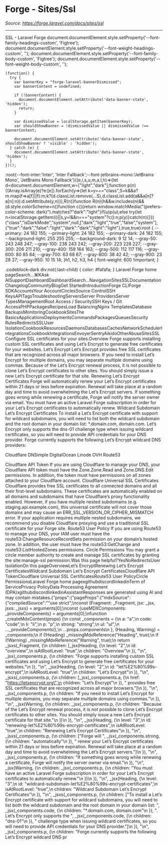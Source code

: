 # Forge - Sites/Ssl

*Source: https://forge.laravel.com/docs/sites/ssl*

---

SSL - Laravel Forge
              document.documentElement.style.setProperty('--font-family-headings-custom', 'Figtree');
              document.documentElement.style.setProperty('--font-weight-headings-custom', '');
              document.documentElement.style.setProperty('--font-family-body-custom', 'Figtree');
              document.documentElement.style.setProperty('--font-weight-body-custom', '');
            
    (function() {
      try {
        var bannerKey = "forge-laravel-bannerDismissed";
        var bannerContent = undefined;
        
        if (!bannerContent) {
          document.documentElement.setAttribute('data-banner-state', 'hidden');
          return;
        }
        
        var dismissedValue = localStorage.getItem(bannerKey);
        var shouldShowBanner = !dismissedValue || dismissedValue !== bannerContent;
        
        document.documentElement.setAttribute('data-banner-state', shouldShowBanner ? 'visible' : 'hidden');
      } catch (e) {
        document.documentElement.setAttribute('data-banner-state', 'hidden');
      }
    })();
  :root{--font-inter:'Inter', 'Inter Fallback';--font-jetbrains-mono:'JetBrains Mono', 'JetBrains Mono Fallback'}((e,i,s,u,m,a,l,h)=>{let d=document.documentElement,w=["light","dark"];function p(n){(Array.isArray(e)?e:[e]).forEach(y=>{let k=y==="class",S=k&&a?m.map(f=>a[f]||f):m;k?(d.classList.remove(...S),d.classList.add(a&&a[n]?a[n]:n)):d.setAttribute(y,n)}),R(n)}function R(n){h&&w.includes(n)&&(d.style.colorScheme=n)}function c(){return window.matchMedia("(prefers-color-scheme: dark)").matches?"dark":"light"}if(u)p(u);else try{let n=localStorage.getItem(i)||s,y=l&&n==="system"?c():n;p(y)}catch(n){}})("class","isDarkMode","system",null,["dark","light","true","false","system"],{"true":"dark","false":"light","dark":"dark","light":"light"},true,true):root {
    --primary: 24 182 155;
    --primary-light: 24 182 155;
    --primary-dark: 24 182 155;
    --background-light: 255 255 255;
    --background-dark: 9 12 14;
    --gray-50: 243 248 247;
    --gray-100: 238 243 242;
    --gray-200: 223 228 227;
    --gray-300: 206 211 210;
    --gray-400: 159 164 163;
    --gray-500: 112 117 116;
    --gray-600: 80 85 84;
    --gray-700: 63 68 67;
    --gray-800: 38 42 42;
    --gray-900: 23 28 27;
    --gray-950: 10 15 14;
  }h1, h2, h3, h4 {
    font-weight: 600 !important;
}

.codeblock-dark div:not(:last-child) {
    color: #fafafa;
}
Laravel Forge home pageSearch...⌘KAsk AISupportDashboardDashboardSearch...NavigationSitesSSLDocumentationChangelogCommunityBlogGet StartedIntroductionForge CLIForge SDKAccountsYour AccountCirclesSource ControlSSH KeysAPITagsTroubleshootingServersServer ProvidersServer TypesManagementRoot Access / SecuritySSH Keys / Git AccessPHPPackagesRecipesLoad BalancingNginx TemplatesDatabase BackupsMonitoringCookbookSitesThe BasicsApplicationsDeploymentsCommandsPackagesQueuesSecurity RulesRedirectsSSLUser IsolationCookbookResourcesDaemonsDatabasesCachesNetworkSchedulerIntegrationsCookbookIntegrationsEnvoyerSentryAikidoOtherAbuseSitesSSLConfigure SSL certificates for your sites.​Overview
Forge supports installing custom SSL certificates and using Let’s Encrypt to generate free certificates for your websites.
​Let’s Encrypt
Let’s Encrypt provides free SSL certificates that are recognized across all major browsers.
If you need to install Let’s Encrypt for multiple domains, you may separate multiple domains using commas.
Because of the Let’s Encrypt renewal process, it is not possible to clone Let’s Encrypt certificates to other sites. You should simply issue a new Let’s Encrypt certificate for that site.
​Renewing Let’s Encrypt Certificates
Forge will automatically renew your Let’s Encrypt certificates within 21 days or less before expiration. Renewal will take place at a random day and time to avoid overwhelming the Let’s Encrypt servers.
If something goes wrong while renewing a certificate, Forge will notify the server owner via email.
You must have an active Laravel Forge subscription in order for your Let’s Encrypt certificates to automatically renew.
​Wildcard Subdomain Let’s Encrypt Certificates
To install a Let’s Encrypt certificate with support for wildcard subdomains, you will need to list both the wildcard subdomain and the root domain in your domain list: *.domain.com, domain.com. Let’s Encrypt only supports the dns-01 challenge type when issuing wildcard certificates, so you will need to provide API credentials for your DNS provider.
Forge currently supports the following Let’s Encrypt wildcard DNS providers:

Cloudflare
DNSimple
DigitalOcean
Linode
OVH
Route53

​Cloudflare API Token
If you are using Cloudflare to manage your DNS, your Cloudflare API token must have the Zone.Zone.Read and Zone.DNS.Edit permissions. In addition, the token must have permissions on all zones attached to your Cloudflare account.
​Cloudflare Universal SSL Certificates
Cloudflare provides free SSL certificates to all connected domains and all their first-level subdomains. These certificates are automatically enabled on all domains and subdomains that have Cloudflare’s proxy functionality enabled. However, if you have multiple nested subdomains (e.g. staging.api.example.com), this universal certificate will not cover those domains and may cause an ERR_SSL_VERSION_OR_CIPHER_MISMATCH error. If your application requires multiple nested subdomains, we recommend you disable Cloudflare proxying and use a traditional SSL certificate for your Forge site.
​Route53 User Policy
If you are using Route53 to manage your DNS, your IAM user must have the route53:ChangeResourceRecordSets permission on your domain’s hosted zone. In addition, the user must have the route53:GetChange and route53:ListHostedZones permissions.
​Circle Permissions
You may grant a circle member authority to create and manage SSL certificates by granting the site:manage-ssl permission.Was this page helpful?YesNoRedirectsUser IsolationOn this pageOverviewLet’s EncryptRenewing Let’s Encrypt CertificatesWildcard Subdomain Let’s Encrypt CertificatesCloudflare API TokenCloudflare Universal SSL CertificatesRoute53 User PolicyCircle PermissionsLaravel Forge home pagexgithubdiscordlinkedinTerm of ServicePrivacy PolicyData Processing Agreement (DPA)xgithubdiscordlinkedinAssistantResponses are generated using AI and may contain mistakes.{"props":{"pageProps":{"mdxSource":{"compiledSource":"\"use strict\";\nconst {Fragment: _Fragment, jsx: _jsx, jsxs: _jsxs} = arguments[0];\nconst {useMDXComponents: _provideComponents} = arguments[0];\nfunction _createMdxContent(props) {\n  const _components = {\n    a: \"a\",\n    code: \"code\",\n    li: \"li\",\n    p: \"p\",\n    strong: \"strong\",\n    ul: \"ul\",\n    ..._provideComponents(),\n    ...props.components\n  }, {Heading, Warning} = _components;\n  if (!Heading) _missingMdxReference(\"Heading\", true);\n  if (!Warning) _missingMdxReference(\"Warning\", true);\n  return _jsxs(_Fragment, {\n    children: [_jsx(Heading, {\n      level: \"2\",\n      id: \"overview\",\n      isAtRootLevel: \"true\",\n      children: \"Overview\"\n    }), \"\\n\", _jsx(_components.p, {\n      children: \"Forge supports installing custom SSL certificates and using Let’s Encrypt to generate free certificates for your websites.\"\n    }), \"\\n\", _jsx(Heading, {\n      level: \"2\",\n      id: \"let%E2%80%99s-encrypt\",\n      isAtRootLevel: \"true\",\n      children: \"Let’s Encrypt\"\n    }), \"\\n\", _jsxs(_components.p, {\n      children: [_jsx(_components.a, {\n        href: \"https://letsencrypt.org\",\n        children: \"Let’s Encrypt\"\n      }), \" provides free SSL certificates that are recognized across all major browsers.\"]\n    }), \"\\n\", _jsx(_components.p, {\n      children: \"If you need to install Let’s Encrypt for multiple domains, you may separate multiple domains using commas.\"\n    }), \"\\n\", _jsx(Warning, {\n      children: _jsx(_components.p, {\n        children: \"Because of the Let’s Encrypt renewal process, it is not possible to clone Let’s Encrypt certificates to other sites. You should simply issue a new Let’s Encrypt certificate for that site.\"\n      })\n    }), \"\\n\", _jsx(Heading, {\n      level: \"3\",\n      id: \"renewing-let%E2%80%99s-encrypt-certificates\",\n      isAtRootLevel: \"true\",\n      children: \"Renewing Let’s Encrypt Certificates\"\n    }), \"\\n\", _jsxs(_components.p, {\n      children: [\"Forge will \", _jsx(_components.strong, {\n        children: \"automatically\"\n      }), \" renew your Let’s Encrypt certificates within 21 days or less before expiration. Renewal will take place at a random day and time to avoid overwhelming the Let’s Encrypt servers.\"]\n    }), \"\\n\", _jsx(_components.p, {\n      children: \"If something goes wrong while renewing a certificate, Forge will notify the server owner via email.\"\n    }), \"\\n\", _jsx(Warning, {\n      children: _jsx(_components.p, {\n        children: \"You must have an active Laravel Forge subscription in order for your Let’s Encrypt certificates to automatically renew.\"\n      })\n    }), \"\\n\", _jsx(Heading, {\n      level: \"3\",\n      id: \"wildcard-subdomain-let%E2%80%99s-encrypt-certificates\",\n      isAtRootLevel: \"true\",\n      children: \"Wildcard Subdomain Let’s Encrypt Certificates\"\n    }), \"\\n\", _jsxs(_components.p, {\n      children: [\"To install a Let’s Encrypt certificate with support for wildcard subdomains, you will need to list both the wildcard subdomain and the root domain in your domain list: \", _jsx(_components.code, {\n        children: \"*.domain.com, domain.com\"\n      }), \". Let’s Encrypt only supports the \", _jsx(_components.code, {\n        children: \"dns-01\"\n      }), \" challenge type when issuing wildcard certificates, so you will need to provide API credentials for your DNS provider.\"]\n    }), \"\\n\", _jsx(_components.p, {\n      children: \"Forge currently supports the following Let’s Encrypt wildcard DNS pr